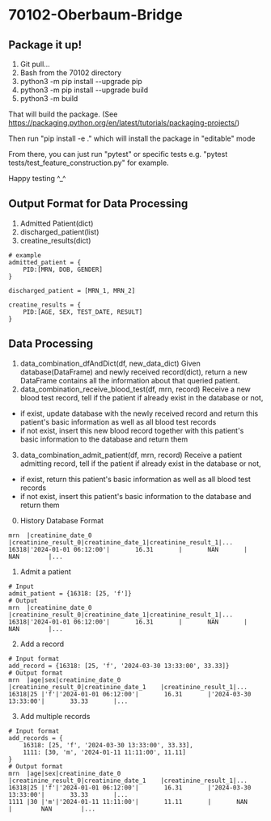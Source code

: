 # 70102-Oberbaum-Bridge

## Package it up!
1. Git pull...
2. Bash from the 70102 directory
3. python3 -m pip install --upgrade pip
4. python3 -m pip install --upgrade build
5. python3 -m build

That will build the package. (See https://packaging.python.org/en/latest/tutorials/packaging-projects/)

Then run "pip install -e ." which will install the package in "editable" mode

From there, you can just run "pytest" or specific tests e.g. "pytest tests/test_feature_construction.py" for example.

Happy testing ^_^

## Output Format for Data Processing
1. Admitted Patient(dict)
2. discharged_patient(list)
3. creatine_results(dict)
```
# example
admitted_patient = {
    PID:[MRN, DOB, GENDER]
}

discharged_patient = [MRN_1, MRN_2]

creatine_results = {
    PID:[AGE, SEX, TEST_DATE, RESULT]
}
```
## Data Processing
1. data_combination_dfAndDict(df, new_data_dict)
Given database(DataFrame) and newly received record(dict), return a new DataFrame contains all the information about that queried patient.
2. data_combination_receive_blood_test(df, mrn, record)
Receive a new blood test record, tell if the patient if already exist in the database or not,
- if exist, update database with the newly received record and return this patient's basic information as well as all blood test records
- if not exist, insert this new blood record together with this patient's basic information to the database and return them
3. data_combination_admit_patient(df, mrn, record)
Receive a patient admitting record, tell if the patient if already exist in the database or not,
- if exist, return this patient's basic information as well as all blood test records
- if not exist, insert this patient's basic information to the database and return them

0. History Database Format
```
mrn  |creatinine_date_0    |creatinine_result_0|creatinine_date_1|creatinine_result_1|...
16318|'2024-01-01 06:12:00'|       16.31       |       NAN       |        NAN        |...
```
1. Admit a patient
```
# Input
admit_patient = {16318: [25, 'f']}
# Output
mrn  |creatinine_date_0    |creatinine_result_0|creatinine_date_1|creatinine_result_1|...
16318|'2024-01-01 06:12:00'|       16.31       |       NAN       |        NAN        |...
```
2. Add a record
```
# Input format
add_record = {16318: [25, 'f', '2024-03-30 13:33:00', 33.33]}
# Output format
mrn  |age|sex|creatinine_date_0    |creatinine_result_0|creatinine_date_1    |creatinine_result_1|...
16318|25 |'f'|'2024-01-01 06:12:00'|       16.31       |'2024-03-30 13:33:00'|       33.33       |...
```
3. Add multiple records
```
# Input format
add_records = {
    16318: [25, 'f', '2024-03-30 13:33:00', 33.33],
    1111: [30, 'm', '2024-01-11 11:11:00', 11.11]
}
# Output format
mrn  |age|sex|creatinine_date_0    |creatinine_result_0|creatinine_date_1    |creatinine_result_1|...
16318|25 |'f'|'2024-01-01 06:12:00'|       16.31       |'2024-03-30 13:33:00'|       33.33       |...
1111 |30 |'m'|'2024-01-11 11:11:00'|       11.11       |       NAN           |        NAN        |...
```